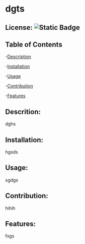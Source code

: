 
  # dgts
  ## License: ![Static Badge](https://img.shields.io/badge/No_license-blue)

  
  
  ## Table of Contents

  -[Description](#description)

  -[Installation](#installation)

  -[Usage](#usage)

  -[Contribution](#contribution)

  -[Features](#features)

  ## Descrition:
  dghs

  ## Installation:
  hgsds

  ## Usage:
  sgdgs

  ## Contribution:
  hihih

  ## Features:
   fxgs
